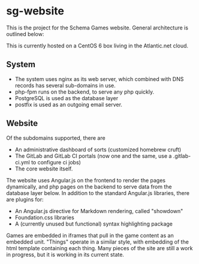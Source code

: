 # sg-website

This is the project for the Schema Games website. General architecture is outlined below:

This is currently hosted on a CentOS 6 box living in the Atlantic.net cloud.


## System

- The system uses nginx as its web server, which combined with DNS records has several sub-domains in use.
- php-fpm runs on the backend, to serve any php quickly.
- PostgreSQL is used as the database layer
- postfix is used as an outgoing email server.

## Website

Of the subdomains supported, there are
- An administrative dashboard of sorts (customized homebrew cruft)
- The GitLab and GitLab CI portals (now one and the same, use a .gitlab-ci.yml to configure ci jobs)
- The core website itself.

The website uses Angular.js on the frontend to render the pages dynamically, and php pages on the backend to serve data from the database layer below. In addition to the standard Angular.js libraries, there are plugins for:
- An Angular.js directive for Markdown rendering, called "showdown"
- Foundation.css libraries
- A (currently unused but functional) syntax highlighting package

Games are embedded in iframes that pull in the game content as an embedded unit.
"Things" operate in a similar style, with embedding of the html template containing each thing.
Many pieces of the site are still a work in progress, but it is working in its current state.